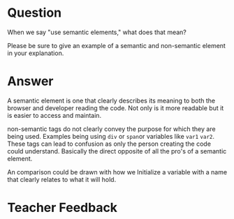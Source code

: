 # Question

When we say "use semantic elements," what does that mean?

Please be sure to give an example of a semantic and non-semantic element in your explanation.

# Answer

A semantic element is one that clearly describes its meaning to both the browser and developer reading the code.
Not only is it more readable but it is easier to access and maintain.

non-semantic tags do not clearly convey the purpose for which they are being used.
Examples being using `div` or `span`or variables like `var1` `var2`. These tags can lead to confusion as only the person creating the code could understand. Basically the direct opposite of all the pro's of a semantic element.




An comparison could be drawn with how we Initialize a variable with a name that clearly relates to what it will hold.

# Teacher Feedback